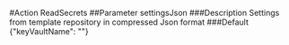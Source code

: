 #Action ReadSecrets 
##Parameter settingsJson 
###Description Settings from template repository in compressed Json format 
###Default {"keyVaultName": ""} 


